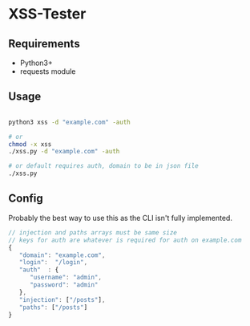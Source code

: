 # XSS-Tester

## Requirements
* Python3+
* requests module

## Usage
```bash

python3 xss -d "example.com" -auth

# or
chmod -x xss
./xss.py -d "example.com" -auth

# or default requires auth, domain to be in json file
./xss.py
```

## Config

Probably the best way to use this as the CLI isn't fully implemented.

```js
// injection and paths arrays must be same size
// keys for auth are whatever is required for auth on example.com
{
   "domain": "example.com",
   "login":  "/login",
   "auth"  : {
      "username": "admin",
      "password": "admin"
   },
   "injection": ["/posts"],
   "paths": ["/posts"]
}
```
